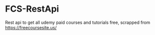 # FCS-RestApi
Rest api to get all udemy paid courses and tutorials free, scrapped from https://freecoursesite.us/
